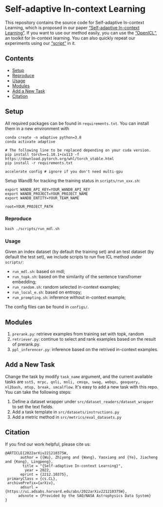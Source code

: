 # Self-adaptive In-context Learning
This repository contains the source code for Self-adaptive In-context Learning, which is proposed in our paper [“Self-adaptive In-context Learning”](https://arxiv.org/abs/2212.10375). If you want to use our method easily, you can use the [“OpenICL”](https://github.com/Shark-NLP/OpenICL), an toolkit for In-context learning. You can also quickly repeat our experiments using our [“script”](https://github.com/Shark-NLP/OpenICL/blob/main/examples/research_projects/self-adaptive_in-context_learning.ipynb) in it.

## Contents
* [Setup](#setup)
* [Reproduce](#reproduce)
* [Usage](#usage)
* [Modules](#modules)
* [Add a New Task](#add-a-new-task)
* [Citation](#citation)

## Setup
All required packages can be found in ``requirements.txt``. 
You can install them in a new environment with 
```shell
conda create -n adaptive python=3.8
conda activate adaptive

# The following line to be replaced depending on your cuda version.
pip install torch==1.10.1+cu113 -f https://download.pytorch.org/whl/torch_stable.html
pip install -r requirements.txt

accelerate config # ignore if you don't need multi-gpu
```

Setup WandB for tracking the training status in `scripts/run_xxx.sh`:
```shell
export WANDB_API_KEY=YOUR_WANDB_API_KEY
export WANDB_PROJECT=YOUR_PROJECT_NAME
export WANDB_ENTITY=YOUR_TEAM_NAME

root=YOUR_PROJECT_PATH
```

### Reproduce
```shell
bash ./scripts/run_mdl.sh
```

### Usage
Given an index dataset (by default the training set) and an test dataset (by default the test set), we include scripts to run five ICL method under `scripts/`:
- `run_mdl.sh`: based on mdl;
- `run_topk.sh`: based on the similarity of the sentence transfromer embedding;
- `run_random.sh`: random selected in-context examples;
- `run_local_e.sh`: based on entropy;
- `run_prompting.sh`: inference without in-context example;

The config files can be found in `configs/`.

## Modules
1. `prerank.py`: retrieve examples from training set with topk, random
2. `retriever.py`: continue to select and rank examples based on the result of prerank.py.
3. `ppl_inferencer.py`: inference based on the retrived in-context examples. 

## Add a New Task
Change the task by modify `task_name` argument, and the current available tasks are `sst5, mrpc, qnli, mnli, cmsqa, swag, webqs, geoquery, nl2bash, mtop, break, smcalflow`.
It's easy to add a new task with this repo. You can take the following steps:
1. Define a dataset wrapper under `src/dataset_readers/dataset_wrapper` to set the text fields.
2. Add a task template in `src/datasets/instructions.py`
3. Add a metric method in `src/metrics/eval_datasets.py`

## Citation
If you find our work helpful, please cite us:
```
@ARTICLE{2022arXiv221210375W,
       author = {{Wu}, Zhiyong and {Wang}, Yaoxiang and {Ye}, Jiacheng and {Kong}, Lingpeng},
        title = "{Self-adaptive In-context Learning}",
         year = 2022,
       eprint = {2212.10375},
 primaryClass = {cs.CL},
 archivePrefix={arXiv},
       adsurl = {https://ui.adsabs.harvard.edu/abs/2022arXiv221210375W},
      adsnote = {Provided by the SAO/NASA Astrophysics Data System}
}
```

